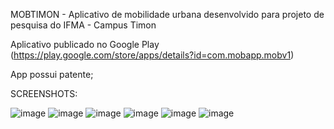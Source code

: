 MOBTIMON - Aplicativo de mobilidade urbana desenvolvido para projeto de pesquisa do IFMA - Campus Timon

Aplicativo publicado no Google Play (https://play.google.com/store/apps/details?id=com.mobapp.mobv1)

App possui patente;


SCREENSHOTS:

![image](https://github.com/lmoura00/mob/assets/106556785/dcece16b-cd7d-4bdf-8618-681fe558dc6a)
![image](https://github.com/lmoura00/mob/assets/106556785/5e0baeb8-1362-4e86-939b-869702deb82e)
![image](https://github.com/lmoura00/mob/assets/106556785/e2900996-a3bc-422a-bca1-89fd9d52651a)
![image](https://github.com/lmoura00/mob/assets/106556785/67902b11-1c8c-42df-b67c-48a078f83528)
![image](https://github.com/lmoura00/mob/assets/106556785/e3c1743e-fe79-4f48-b64b-a8a9f515a2ce)
![image](https://github.com/lmoura00/mob/assets/106556785/9e3210df-2909-4c32-bd27-19464532f116)




